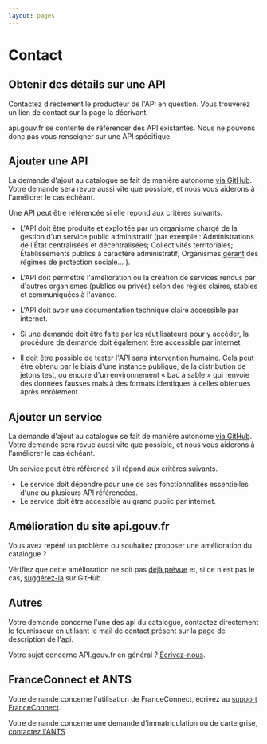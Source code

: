 ```yaml
---
layout: pages
---
```

# Contact

## Obtenir des détails sur une API

Contactez directement le producteur de l'API en question. Vous trouverez un lien de contact sur la page la décrivant.

api.gouv.fr se contente de référencer des API existantes. Nous ne pouvons donc pas vous renseigner sur une API spécifique.

## Ajouter une API

La demande d'ajout au catalogue se fait de manière autonome [via GitHub](https://github.com/betagouv/api.gouv.fr/blob/master/CONTRIBUTING.md). Votre demande sera revue aussi vite que possible, et nous vous aiderons à l'améliorer le cas échéant.

Une API peut être référencée si elle répond aux critères suivants.

 - L'API doit être produite et exploitée par un organisme chargé de la gestion d'un service public administratif (par exemple : Administrations de l’État centralisées et décentralisées; Collectivités territoriales; Établissements publics à caractère administratif; Organismes <abbr title="Relevant du code de la sécurité sociale et du code rural ou mentionnés aux articles L. 223-16 et L.351-21 du code du travail">gérant</abbr> des régimes de protection sociale… ).

 - L'API doit permettre l'amélioration ou la création de services rendus par d'autres organismes (publics ou privés) selon des règles claires, stables et communiquées à l'avance.

 - L'API doit avoir une documentation technique claire accessible par internet.

 - Si une demande doit être faite par les réutilisateurs pour y accéder, la procédure de demande doit également être accessible par internet.

 - Il doit être possible de tester l'API sans intervention humaine. Cela peut être obtenu par le biais d'une instance publique, de la distribution de jetons test, ou encore d'un environnement « bac à sable » qui renvoie des données fausses mais à des formats identiques à celles obtenues après enrôlement.

## Ajouter un service

La demande d'ajout au catalogue se fait de manière autonome [via GitHub](https://github.com/betagouv/api.gouv.fr/blob/master/CONTRIBUTING.md). Votre demande sera revue aussi vite que possible, et nous vous aiderons à l'améliorer le cas échéant.

Un service peut être référencé s'il répond aux critères suivants.

 - Le service doit dépendre pour une de ses fonctionnalités essentielles d'une ou plusieurs API référencées.
 - Le service doit être accessible au grand public par internet.

## Amélioration du site api.gouv.fr

Vous avez repéré un problème ou souhaitez proposer une amélioration du catalogue ?

Vérifiez que cette amélioration ne soit pas [déjà prévue](https://github.com/betagouv/api.gouv.fr/issues) et, si ce n'est pas le cas, [suggérez-la](https://github.com/betagouv/api.gouv.fr/issues/new) sur GitHub.

## Autres

Votre demande concerne l'une des api du catalogue, contactez directement le fournisseur en utilsant le mail de contact présent sur la page de description de l'api.

Votre sujet concerne API.gouv.fr en général ? [Écrivez-nous](mailto:contact@api.gouv.fr?subject=Autre+sujet).

## FranceConnect et ANTS

Votre demande concerne l'utilisation de FranceConnect, écrivez au [support FranceConnect](mailto:support.usagers@franceconnect.gouv.fr).

Votre demande concerne une demande d'immatriculation ou de carte grise, [contactez l'ANTS](https://ants.gouv.fr/Contacter-l-ANTS/Nous-contacter)


